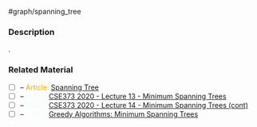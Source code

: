 #graph/spanning_tree

### Description

.
### Related Material

- [ ] – <font color="orange"> Article: </font>[Spanning Tree](https://www.tutorialspoint.com/data_structures_algorithms/spanning_tree.htm)
- [ ] – <font color="azure"> Video: </font>[CSE373 2020 - Lecture 13 - Minimum Spanning Trees](https://www.youtube.com/watch?v=oolm2VnJUKw&list=PLOtl7M3yp-DX6ic0HGT0PUX_wiNmkWkXx&index=13)
- [ ] – <font color="azure"> Video: </font>[CSE373 2020 - Lecture 14 - Minimum Spanning Trees (cont)](https://www.youtube.com/watch?v=RktgPx0MarY&list=PLOtl7M3yp-DX6ic0HGT0PUX_wiNmkWkXx&index=14)
- [ ] – <font color="azure"> Video: </font>[Greedy Algorithms: Minimum Spanning Trees](https://www.youtube.com/watch?v=tKwnms5iRBU&index=16&list=PLUl4u3cNGP6317WaSNfmCvGym2ucw3oGp)
